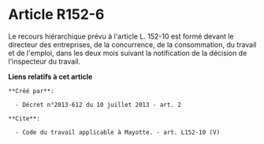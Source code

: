 # Article R152-6

Le recours hiérarchique prévu à l'article L. 152-10 est formé devant le directeur des entreprises, de la concurrence, de la
consommation, du travail et de l'emploi, dans les deux mois suivant la notification de la décision de l'inspecteur du
travail.

**Liens relatifs à cet article**

	**Créé par**:

	  - Décret n°2013-612 du 10 juillet 2013 - art. 2

	**Cite**:

	  - Code du travail applicable à Mayotte. - art. L152-10 (V)
